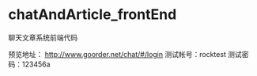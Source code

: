 # chatAndArticle_frontEnd

聊天文章系统前端代码

预览地址： http://www.goorder.net/chat/#/login
测试帐号：rocktest
测试密码：123456a
